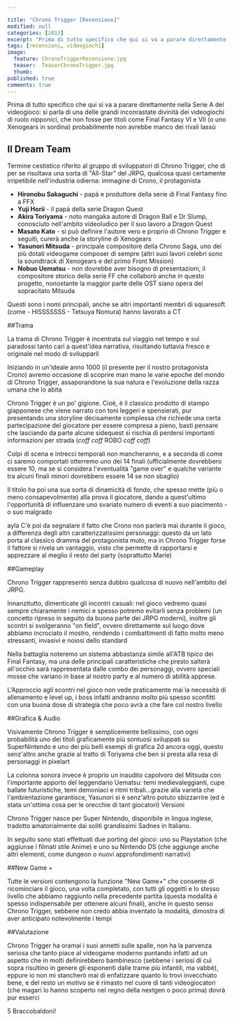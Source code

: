 ```yaml
---

title: "Chrono Trigger [Recensione]"
modified: null
categories: [2013]
excerpt: "Prima di tutto specifico che qui si va a parare direttamente nella Serie A del..."
tags: [recensioni, videogiochi]
image: 
  feature: ChronoTriggerRecensione.jpg
  teaser:  TeaserChronoTrigger.jpg
  thumb: 
published: true
comments: true
---
```


Prima di tutto specifico che qui si va a parare direttamente nella Serie A del videogioco: si parla di una delle grandi inconrastate divinità dei videogiochi di ruolo nipponici, che non fosse per titoli come Final Fantasy VI e VII (o uno Xenogears in sordina) probabilmente non avrebbe manco dei rivali lassù

## Il Dream Team

Termine cestistico riferito al gruppo di sviluppatori di Chrono Trigger, che di per se risultava una sorta di "All-Star" del JRPG, qualcosa quasi certamente irripetibile nell'industria odierna:
immagine di Crono, il protagonista

- **Hironobu Sakaguchi** - papà e produttore della serie di Final Fantasy fino a FFX
- **Yuji Horii** - il papà della serie Dragon Quest 
- **Akira Toriyama** - noto mangaka autore di Dragon Ball e Dr Slump, conosciuto   nell'ambito videoludico per il suo lavoro a Dragon Quest 
- **Masato Kato** - si può definire l'autore vero e proprio di Chrono Trigger e seguiti, curerà anche la storyline di Xenogears
- **Yasunori Mitsuda** - principale compositore della Chrono Saga, uno dei più dotati videogame composer di sempre (altri suoi lavori celebri sono la soundtrack di Xenogears e del primo Front Mission)
- **Nobuo Uematsu** - non dovrebbe aver bisogno di presentazioni, il compositore storico della serie FF che collaborò anche in questo progetto, nonostante la maggior parte delle OST siano opera del sopracitato Mitsuda

Questi sono i nomi principali, anche se altri importanti membri di squaresoft (come - HISSSSSSS - Tetsuya Nomura) hanno lavorato a CT

##Trama

La trama di Chrono Trigger è incentrata sul viaggio nel tempo e sui paradossi tanto cari a quest'idea narrativa, risultando tuttavia fresco e originale nel modo di svilupparli

Iniziando in un'ideale anno 1000 (il presente per il nostro protagonista Crono) avremo occasione di scoprire man mano le varie epoche del mondo di Chrono Trigger, assaporandone la sua natura e l'evoluzione della razza umana che lo abita

Chrono Trigger è un po' gigione. Cioè, è il classico prodotto di stampo giapponese che viene narrato con toni leggeri e spensierati, pur presentando una storyline decisamente complessa che richiede una certa partecipazione del giocatore per essere compresa a pieno, basti pensare che lasciando da parte alcune sidequest si rischia di perdersi importanti informazioni per strada (*coff coff* ROBO *coff coff*)

Colpi di scena e intrecci temporali non mancheranno, e a seconda di come ci saremo comportati otterremo uno dei 14 finali (ufficialmente dovrebbero essere 10, ma se si considera l'eventualità "game over" e qualche variante tra alcuni finali minori dovrebbero essere 14 se non sbaglio)

Il titolo ha poi una sua sorta di dinamicità di fondo, che spesso mette (più o meno consapevolmente) alla prova il giocatore, dando a quest'ultimo l'opportunità di influenzare uno svariato numero di eventi a suo piacimento - o suo malgrado

ayla
C'è poi da segnalare il fatto che Crono non parlerà mai durante il gioco, a differenza degli altri caratterizzatissimi personaggi: questo da un lato porta al classico dramma del protagonista muto, ma in Chrono Trigger forse il fattore si rivela un vantaggio, visto che permette di rapportarsi e apprezzare al meglio il resto del party (soprattutto Marle)

##Gameplay

Chrono Trigger rappresentò senza dubbio qualcosa di nuovo nell'ambito del JRPG.

Innanzitutto, dimenticate gli incontri casuali: nel gioco vedremo quasi sempre chiaramente i nemici e spesso potremo evitarli senza problemi (un concetto ripreso in seguito da buona parte dei JRPG moderni), inoltre gli scontri si svolgeranno "on field", ovvero direttamente sul luogo dove abbiamo incrociato il mostro, rendendo i combattimenti di fatto molto meno stressanti, invasivi e noiosi dello standard 

Nella battaglia noteremo un sistema abbastanza simile all'ATB tipico dei Final Fantasy, ma una delle principali caratteristiche che presto salterà all'occhio sarà rappresentata dalle combo dei personaggi, ovvero speciali mosse che variano in base al nostro party e al numero di abilità apprese.

L'Approccio agli scontri nel gioco non vede praticamente mai la necessità di allenamento e level up, i boss infatti andranno molto più spesso sconfitti con una buona dose di strategia che poco avrà a che fare col nostro livello 

##Grafica & Audio

Visivamente Chrono Trigger è semplicemente bellissimo, con ogni probabilità uno dei titoli graficamente più sontuosi sviluppati su SuperNintendo e uno dei più belli esempi di grafica 2d ancora oggi, questo senz'altro anche grazie al tratto di Toriyama che ben si presta alla resa di personaggi in pixelart

La colonna sonora invece è proprio un inaudito capolvoro del Mitsuda con l'importante apporto del leggendario Uematsu: temi medievaleggianti, cupe ballate futuristiche, temi demoniaci e ritmi tribali...grazie alla varietà che l'ambientazione garantisce, Yasunori si è senz'altro potuto sbizzarrire (ed è stata un'ottima cosa per le orecchie di tant giocatori)
Versioni

Chrono Trigger nasce per Super Nintendo, disponibile in lingua inglese, tradotto amatorialmente dai soliti grandissimi Sadnes in Italiano.

In seguito sono stati effettuati due porting del gioco: uno su Playstation (che aggiunse i filmati stile Anime) e uno su Nintendo DS (che aggiunge anche altri elementi, come dungeon o nuovi approfondimenti narrativi)

##New Game +

Tutte le versioni contengono la funzione "New Game+" che consente di ricominciare il gioco, una volta completato, con tutti gli oggetti e lo stesso livello che abbiamo raggiunto nella precedente partita (questa modalità è spesso indispensabile per ottenere alcuni finali), anche in questo senso Chrono Trigger, sebbene non credo abbia inventato la modalità, dimostra di aver anticipato notevolmente i tempi

##Valutazione

Chrono Trigger ha oramai i suoi annetti sulle spalle, non ha la parvenza seriosa che tanto piace al videogame moderno puntando infatti ad un aspetto che in molti definirebbero bambinesco (sebbene i seriosi di cui sopra risultino in genere gli esponenti dalle trame più infantili, ma vabbè), eppure io non mi stancherò mai di enfatizzare quanto lo trovi invecchiato bene, e del resto un motivo se è rimasto nel cuore di tanti videogiocatori (che magari lo hanno scoperto nel regno della nextgen o poco prima) dovrà pur esserci

5 Braccobaldoni!

